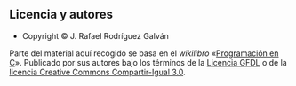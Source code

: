 ## Licencia y autores

- Copyright &copy; J. Rafael Rodríguez Galván

Parte del material aquí recogido se basa en el *wikilibro* «[Programación en C](https://es.wikibooks.org/wiki/Programaci%C3%B3n_en_C)».
Publicado por sus autores bajo los términos de la [Licencia GFDL](https://es.wikipedia.org/wiki/Licencia_de_documentaci%C3%B3n_libre_de_GNU) o de la [licencia Creative Commons Compartir-Igual 3.0](https://creativecommons.org/licenses/by-sa/3.0/deed.es).
